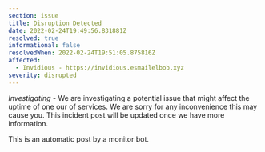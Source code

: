 ```yaml
---
section: issue
title: Disruption Detected
date: 2022-02-24T19:49:56.831881Z
resolved: true
informational: false
resolvedWhen: 2022-02-24T19:51:05.875816Z
affected:
  - Invidious - https://invidious.esmailelbob.xyz
severity: disrupted
---
```

*Investigating* - We are investigating a potential issue that might affect the uptime of one our of services. We are sorry for any inconvenience this may cause you. This incident post will be updated once we have more information.

This is an automatic post by a monitor bot.
        
